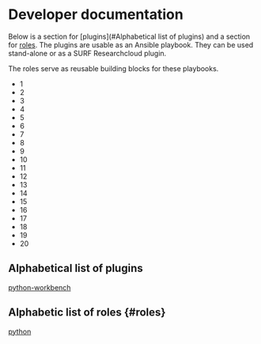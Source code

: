 # Developer documentation
Below is a section for [plugins](#Alphabetical list of plugins) and a section for [roles](#roles).
The plugins are usable as an Ansible playbook. 
They can be used stand-alone or as a SURF Researchcloud plugin.

The roles serve as reusable building blocks for these playbooks.

- 1
- 2
- 3
- 4
- 5
- 6
- 7
- 8
- 9
- 10
- 11
- 12
- 13
- 14
- 15
- 16
- 17
- 18
- 19
- 20



## Alphabetical list of plugins
[python-workbench](plugins/python-workbench.md)

## Alphabetic list of roles {#roles}
[python](roles/python.md)

